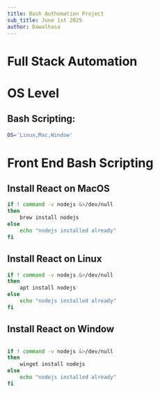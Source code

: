 ```yaml
---
title: Bash Authomation Project
sub_title: June 1st 2025
author: Dawalhasa
---
```


Full Stack Automation
======================

<!-- new_lines: 5 -->

<!-- pause -->

# OS Level

## Bash Scripting:
```bash
OS='Linux,Mac,Window'
```

<!-- end_slide -->

Front End Bash Scripting
========================

## Install React on MacOS
```bash
if ! command -v nodejs &>/dev/null
then
    brew install nodejs
else
    echo "nodejs installed already"
fi
```
## Install React on Linux
```bash
if ! command -v nodejs &>/dev/null
then
    apt install nodejs
else
    echo "nodejs installed already"
fi
```
## Install React on Window
```bash

if ! command -v nodejs &>/dev/null
then
    winget install nodejs
else
    echo "nodejs installed already"
fi
```


